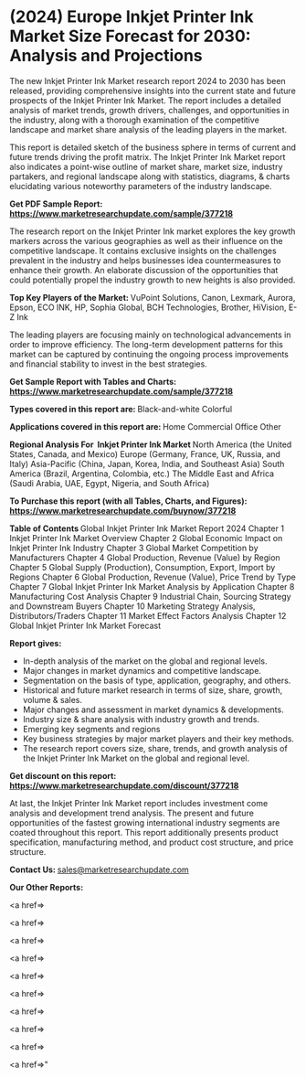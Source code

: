 # (2024) Europe Inkjet Printer Ink Market Size Forecast for 2030: Analysis and Projections

The new Inkjet Printer Ink Market research report 2024 to 2030 has been released, providing comprehensive insights into the current state and future prospects of the Inkjet Printer Ink Market. The report includes a detailed analysis of market trends, growth drivers, challenges, and opportunities in the industry, along with a thorough examination of the competitive landscape and market share analysis of the leading players in the market.

This report is detailed sketch of the business sphere in terms of current and future trends driving the profit matrix. The Inkjet Printer Ink Market report also indicates a point-wise outline of market share, market size, industry partakers, and regional landscape along with statistics, diagrams, &amp; charts elucidating various noteworthy parameters of the industry landscape.

<strong><b>Get PDF Sample Report: <a href=https://www.marketresearchupdate.com/sample/377218>https://www.marketresearchupdate.com/sample/377218</a></b></strong>

The research report on the Inkjet Printer Ink market explores the key growth markers across the various geographies as well as their influence on the competitive landscape. It contains exclusive insights on the challenges prevalent in the industry and helps businesses idea countermeasures to enhance their growth. An elaborate discussion of the opportunities that could potentially propel the industry growth to new heights is also provided.

<strong><b>Top Key Players of the Market:
</b></strong>VuPoint Solutions, Canon, Lexmark, Aurora, Epson, ECO INK, HP, Sophia Global, BCH Technologies, Brother, HiVision, E-Z Ink<strong><b>
</b></strong>

The leading players are focusing mainly on technological advancements in order to improve efficiency. The long-term development patterns for this market can be captured by continuing the ongoing process improvements and financial stability to invest in the best strategies.

<strong><b>Get Sample Report with Tables and Charts: <a href=https://www.marketresearchupdate.com/sample/377218>https://www.marketresearchupdate.com/sample/377218</a></b></strong>

<strong><b>Types covered in this report are:
</b></strong>Black-and-white
Colorful<strong><b>
</b></strong>

<strong><b>Applications covered in this report are:
</b></strong>Home
Commercial
Office
Other<strong><b>
</b></strong>

<strong><b>Regional Analysis For  Inkjet Printer Ink Market</b></strong><strong><b>
</b></strong>North America (the United States, Canada, and Mexico)
Europe (Germany, France, UK, Russia, and Italy)
Asia-Pacific (China, Japan, Korea, India, and Southeast Asia)
South America (Brazil, Argentina, Colombia, etc.)
The Middle East and Africa (Saudi Arabia, UAE, Egypt, Nigeria, and South Africa)

<strong><b>To Purchase this report (with all Tables, Charts, and Figures): <a href=https://www.marketresearchupdate.com/buynow/377218>https://www.marketresearchupdate.com/buynow/377218</a></b></strong>

<strong><b>Table of Contents</b></strong><strong><b>
</b></strong>Global Inkjet Printer Ink Market Report 2024
Chapter 1 Inkjet Printer Ink Market Overview
Chapter 2 Global Economic Impact on Inkjet Printer Ink Industry
Chapter 3 Global Market Competition by Manufacturers
Chapter 4 Global Production, Revenue (Value) by Region
Chapter 5 Global Supply (Production), Consumption, Export, Import by Regions
Chapter 6 Global Production, Revenue (Value), Price Trend by Type
Chapter 7 Global Inkjet Printer Ink Market Analysis by Application
Chapter 8 Manufacturing Cost Analysis
Chapter 9 Industrial Chain, Sourcing Strategy and Downstream Buyers
Chapter 10 Marketing Strategy Analysis, Distributors/Traders
Chapter 11 Market Effect Factors Analysis
Chapter 12 Global Inkjet Printer Ink Market Forecast

<strong><b>Report gives:</b></strong>

- In-depth analysis of the market on the global and regional levels.
- Major changes in market dynamics and competitive landscape.
- Segmentation on the basis of type, application, geography, and others.
- Historical and future market research in terms of size, share, growth, volume &amp; sales.
- Major changes and assessment in market dynamics &amp; developments.
- Industry size &amp; share analysis with industry growth and trends.
- Emerging key segments and regions
- Key business strategies by major market players and their key methods.
- The research report covers size, share, trends, and growth analysis of the Inkjet Printer Ink Market on the global and regional level.

<strong><b>Get discount on this report: <a href=https://www.marketresearchupdate.com/discount/377218>https://www.marketresearchupdate.com/discount/377218</a></b></strong>

At last, the Inkjet Printer Ink Market report includes investment come analysis and development trend analysis. The present and future opportunities of the fastest growing international industry segments are coated throughout this report. This report additionally presents product specification, manufacturing method, and product cost structure, and price structure.

<strong><b>Contact Us:
</b></strong>sales@marketresearchupdate.com

<strong>Our Other Reports:</strong>

<a href=></a>

<a href=></a>

<a href=></a>

<a href=></a>

<a href=></a>

<a href=></a>

<a href=></a>

<a href=></a>

<a href=></a>

<a href=></a>"
